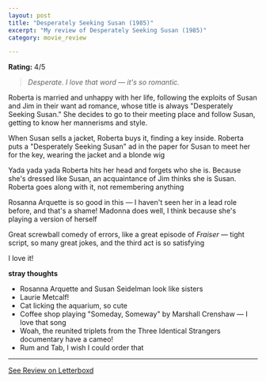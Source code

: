 ```yaml
---
layout: post
title: "Desperately Seeking Susan (1985)"
excerpt: "My review of Desperately Seeking Susan (1985)"
category: movie_review

---
```


**Rating:** 4/5

<blockquote><i>Desperate. I love that word — it's so romantic.</i></blockquote>Roberta is married and unhappy with her life, following the exploits of Susan and Jim in their want ad romance, whose title is always "Desperately Seeking Susan." She decides to go to their meeting place and follow Susan, getting to know her mannerisms and style. 

When Susan sells a jacket, Roberta buys it, finding a key inside. Roberta puts a "Desperately Seeking Susan" ad in the paper for Susan to meet her for the key, wearing the jacket and a blonde wig

Yada yada yada Roberta hits her head and forgets who she is. Because she's dressed like Susan, an acquaintance of Jim thinks she is Susan. Roberta goes along with it, not remembering anything

Rosanna Arquette is so good in this — I haven't seen her in a lead role before, and that's a shame! Madonna does well, I think because she's playing a version of herself

Great screwball comedy of errors, like a great episode of <i>Fraiser</i> — tight script, so many great jokes, and the third act is so satisfying

I love it!

<b>stray thoughts</b>
* Rosanna Arquette and Susan Seidelman look like sisters 
* Laurie Metcalf!
* Cat licking the aquarium, so cute
* Coffee shop playing "Someday, Someway" by Marshall Crenshaw — I love that song
* Woah, the reunited triplets from the Three Identical Strangers documentary have a cameo!
* Rum and Tab, I wish I could order that

<hr>

[See Review on Letterboxd](https://boxd.it/4EI5fZ)
